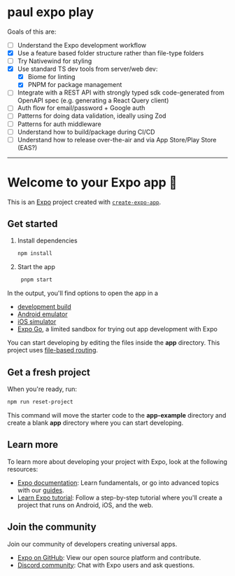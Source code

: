 # paul expo play

Goals of this are:
- [ ] Understand the Expo development workflow
- [x] Use a feature based folder structure rather than file-type folders
- [ ] Try Nativewind for styling
- [x] Use standard TS dev tools from server/web dev:
   - [x] Biome for linting
   - [x] PNPM for package management
- [ ] Integrate with a REST API with strongly typed sdk code-generated from OpenAPI spec (e.g. generating a React Query client)
- [ ] Auth flow for email/password + Google auth
- [ ] Patterns for doing data validation, ideally using Zod
- [ ] Patterns for auth middleware
- [ ] Understand how to build/package during CI/CD
- [ ] Understand how to release over-the-air and via App Store/Play Store (EAS?)

----

# Welcome to your Expo app 👋

This is an [Expo](https://expo.dev) project created with [`create-expo-app`](https://www.npmjs.com/package/create-expo-app).

## Get started

1. Install dependencies

   ```bash
   npm install
   ```

2. Start the app

   ```bash
    pnpm start
   ```

In the output, you'll find options to open the app in a

- [development build](https://docs.expo.dev/develop/development-builds/introduction/)
- [Android emulator](https://docs.expo.dev/workflow/android-studio-emulator/)
- [iOS simulator](https://docs.expo.dev/workflow/ios-simulator/)
- [Expo Go](https://expo.dev/go), a limited sandbox for trying out app development with Expo

You can start developing by editing the files inside the **app** directory. This project uses [file-based routing](https://docs.expo.dev/router/introduction).

## Get a fresh project

When you're ready, run:

```bash
npm run reset-project
```

This command will move the starter code to the **app-example** directory and create a blank **app** directory where you can start developing.

## Learn more

To learn more about developing your project with Expo, look at the following resources:

- [Expo documentation](https://docs.expo.dev/): Learn fundamentals, or go into advanced topics with our [guides](https://docs.expo.dev/guides).
- [Learn Expo tutorial](https://docs.expo.dev/tutorial/introduction/): Follow a step-by-step tutorial where you'll create a project that runs on Android, iOS, and the web.

## Join the community

Join our community of developers creating universal apps.

- [Expo on GitHub](https://github.com/expo/expo): View our open source platform and contribute.
- [Discord community](https://chat.expo.dev): Chat with Expo users and ask questions.
